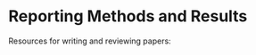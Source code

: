 # Reporting Methods and Results

Resources for writing and reviewing papers:

<!-- 
* A checklist: COBIDAS report
* Percent signal change
* Making figures
* Tools to check results/statistics
* Peer review -->
